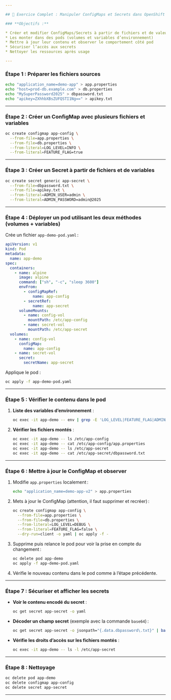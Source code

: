 ```yaml
---

## 🚀 Exercice Complet : Manipuler ConfigMaps et Secrets dans OpenShift

### **Objectifs :**

* Créer et modifier ConfigMaps/Secrets à partir de fichiers et de valeurs littérales
* Les monter dans des pods (volumes et variables d’environnement)
* Mettre à jour leur contenu et observer le comportement côté pod
* Sécuriser l’accès aux secrets
* Nettoyer les ressources après usage

---
```


### **Étape 1 : Préparer les fichiers sources**

```bash
echo "application_name=demo-app" > app.properties
echo "host=prod-db.example.com" > db.properties
echo "MySuperPassword2025" > dbpassword.txt
echo "apikey=ZXhhbXBsZUFQSTI1Ng==" > apikey.txt
```

---

### **Étape 2 : Créer un ConfigMap avec plusieurs fichiers et variables**

```bash
oc create configmap app-config \
  --from-file=app.properties \
  --from-file=db.properties \
  --from-literal=LOG_LEVEL=INFO \
  --from-literal=FEATURE_FLAG=true
```

---

### **Étape 3 : Créer un Secret à partir de fichiers et de variables**

```bash
oc create secret generic app-secret \
  --from-file=dbpassword.txt \
  --from-file=apikey.txt \
  --from-literal=ADMIN_USER=admin \
  --from-literal=ADMIN_PASSWORD=admin@2025
```

---

### **Étape 4 : Déployer un pod utilisant les deux méthodes (volumes + variables)**

Crée un fichier `app-demo-pod.yaml` :

```yaml
apiVersion: v1
kind: Pod
metadata:
  name: app-demo
spec:
  containers:
    - name: alpine
      image: alpine
      command: ["sh", "-c", "sleep 3600"]
      envFrom:
        - configMapRef:
            name: app-config
        - secretRef:
            name: app-secret
      volumeMounts:
        - name: config-vol
          mountPath: /etc/app-config
        - name: secret-vol
          mountPath: /etc/app-secret
  volumes:
    - name: config-vol
      configMap:
        name: app-config
    - name: secret-vol
      secret:
        secretName: app-secret
```

Applique le pod :

```bash
oc apply -f app-demo-pod.yaml
```

---

### **Étape 5 : Vérifier le contenu dans le pod**

1. **Liste des variables d’environnement** :

   ```bash
   oc exec -it app-demo -- env | grep -E 'LOG_LEVEL|FEATURE_FLAG|ADMIN_'
   ```

2. **Vérifier les fichiers montés** :

   ```bash
   oc exec -it app-demo -- ls /etc/app-config
   oc exec -it app-demo -- cat /etc/app-config/app.properties
   oc exec -it app-demo -- ls /etc/app-secret
   oc exec -it app-demo -- cat /etc/app-secret/dbpassword.txt
   ```

---

### **Étape 6 : Mettre à jour le ConfigMap et observer**

1. Modifie `app.properties` localement :

   ```bash
   echo "application_name=demo-app-v2" > app.properties
   ```

2. Mets à jour le ConfigMap (attention, il faut supprimer et recréer) :

   ```bash
   oc create configmap app-config \
     --from-file=app.properties \
     --from-file=db.properties \
     --from-literal=LOG_LEVEL=DEBUG \
     --from-literal=FEATURE_FLAG=false \
     --dry-run=client -o yaml | oc apply -f -
   ```

3. Supprime puis relance le pod pour voir la prise en compte du changement :

   ```bash
   oc delete pod app-demo
   oc apply -f app-demo-pod.yaml
   ```

4. Vérifie le nouveau contenu dans le pod comme à l’étape précédente.

---

### **Étape 7 : Sécuriser et afficher les secrets**

* **Voir le contenu encodé du secret** :

  ```bash
  oc get secret app-secret -o yaml
  ```

* **Décoder un champ secret** (exemple avec la commande `base64`) :

  ```bash
  oc get secret app-secret -o jsonpath="{.data.dbpassword\.txt}" | base64 -d
  ```

* **Vérifie les droits d’accès sur les fichiers montés** :

  ```bash
  oc exec -it app-demo -- ls -l /etc/app-secret
  ```

---

### **Étape 8 : Nettoyage**

```bash
oc delete pod app-demo
oc delete configmap app-config
oc delete secret app-secret
```

---

